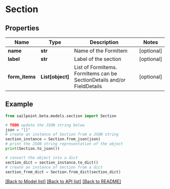 # Section


## Properties

Name | Type | Description | Notes
------------ | ------------- | ------------- | -------------
**name** | **str** | Name of the FormItem | [optional] 
**label** | **str** | Label of the section | [optional] 
**form_items** | **List[object]** | List of FormItems. FormItems can be SectionDetails and/or FieldDetails | [optional] 

## Example

```python
from sailpoint.beta.models.section import Section

# TODO update the JSON string below
json = "{}"
# create an instance of Section from a JSON string
section_instance = Section.from_json(json)
# print the JSON string representation of the object
print(Section.to_json())

# convert the object into a dict
section_dict = section_instance.to_dict()
# create an instance of Section from a dict
section_from_dict = Section.from_dict(section_dict)
```
[[Back to Model list]](../README.md#documentation-for-models) [[Back to API list]](../README.md#documentation-for-api-endpoints) [[Back to README]](../README.md)


